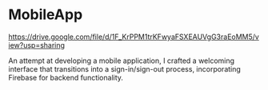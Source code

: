 # MobileApp

https://drive.google.com/file/d/1F_KrPPM1trKFwyaFSXEAUVgG3raEoMM5/view?usp=sharing

An attempt at developing a mobile application, I crafted a welcoming interface that transitions into a sign-in/sign-out process, incorporating Firebase for backend functionality.
